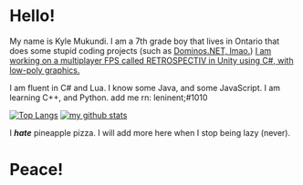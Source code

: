 # Hello!

My name is Kyle Mukundi. I am a 7th grade boy that lives in Ontario that does some stupid coding projects (such as [Dominos.NET, lmao.](https://www.github.com/TheBonelessAlien/Dominos.NET))
[I am working on a multiplayer FPS called RETROSPECTIV in Unity using C#, with low-poly graphics. ](https://www.retrospectivgame.com)

I am fluent in C# and Lua.
I know some Java, and some JavaScript.
I am learning C++, and Python.
add me rn: leninent;#1010 


[![Top Langs](https://github-readme-stats.vercel.app/api/top-langs/?username=anuraghazra)](https://github.com/anuraghazra/github-readme-stats)
[![my github stats](https://github-readme-stats.vercel.app/api?username=TheBonelessAlien)](https://github.com/anuraghazra/github-readme-stats)


I ***hate*** pineapple pizza.
I will add more here when I stop being lazy (never).




# Peace!
